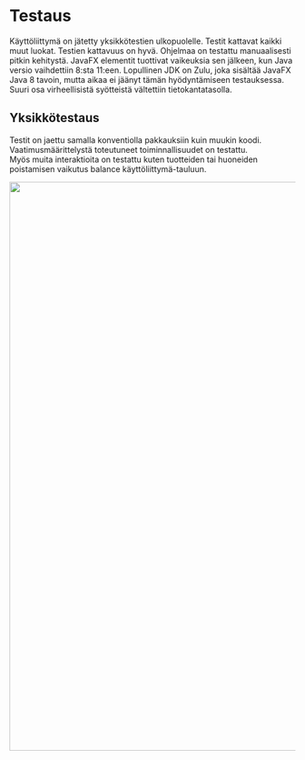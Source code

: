 # Testaus
Käyttöliittymä on jätetty yksikkötestien ulkopuolelle. Testit kattavat kaikki muut luokat. Testien kattavuus on hyvä.
Ohjelmaa on testattu manuaalisesti pitkin kehitystä. JavaFX elementit tuottivat vaikeuksia sen jälkeen, kun Java versio vaihdettiin 8:sta 11:een.
Lopullinen JDK on Zulu, joka sisältää JavaFX Java 8 tavoin, mutta aikaa ei jäänyt tämän hyödyntämiseen testauksessa.
Suuri osa virheellisistä syötteistä vältettiin tietokantatasolla.

## Yksikkötestaus
Testit on jaettu samalla konventiolla pakkauksiin kuin muukin koodi. Vaatimusmäärittelystä toteutuneet toiminnallisuudet on testattu. </br>
Myös muita interaktioita on testattu kuten tuotteiden tai huoneiden poistamisen vaikutus balance käyttöliittymä-tauluun.

<img src="https://github.com/EternalAzure/ot-harjoitustyo/blob/master/dokumentaatio/kuvat/Testi raportti.PNG" width="1000">
